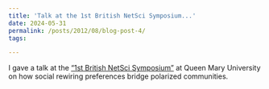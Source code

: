 ```yaml
---
title: 'Talk at the 1st British NetSci Symposium...'
date: 2024-05-31
permalink: /posts/2012/08/blog-post-4/
tags:

---
```


 I gave a  talk at the [“1st British NetSci Symposium”](https://www.netsci.uk/events.html) at Queen Mary University on how social rewiring preferences bridge polarized communities.

